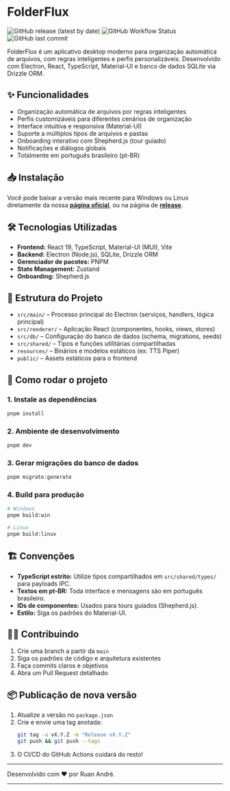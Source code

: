 # FolderFlux

![GitHub release (latest by date)](https://img.shields.io/github/v/release/Ruan-andre/folderflux)
![GitHub Workflow Status](https://img.shields.io/github/actions/workflow/status/Ruan-andre/folderflux/.github/workflows/publish.yml)
![GitHub last commit](https://img.shields.io/github/last-commit/Ruan-andre/folderflux)

FolderFlux é um aplicativo desktop moderno para organização automática de arquivos, com regras inteligentes e perfis personalizáveis. Desenvolvido com Electron, React, TypeScript, Material-UI e banco de dados SQLite via Drizzle ORM.

## ✨ Funcionalidades

- Organização automática de arquivos por regras inteligentes
- Perfis customizáveis para diferentes cenários de organização
- Interface intuitiva e responsiva (Material-UI)
- Suporte a múltiplos tipos de arquivos e pastas
- Onboarding interativo com Shepherd.js (tour guiado)
- Notificações e diálogos globais
- Totalmente em português brasileiro (pt-BR)

## 📥 Instalação

Você pode baixar a versão mais recente para Windows ou Linux diretamente da nossa [**página oficial**](https://folderflux.com), ou na página de [**release**](https://github.com/Ruan-andre/folderflux/releases).

## 🛠️ Tecnologias Utilizadas

- **Frontend:** React 19, TypeScript, Material-UI (MUI), Vite
- **Backend:** Electron (Node.js), SQLite, Drizzle ORM
- **Gerenciador de pacotes:** PNPM
- **State Management:** Zustand
- **Onboarding:** Shepherd.js

## 📁 Estrutura do Projeto

- `src/main/` – Processo principal do Electron (serviços, handlers, lógica principal)
- `src/renderer/` – Aplicação React (componentes, hooks, views, stores)
- `src/db/` – Configuração do banco de dados (schema, migrations, seeds)
- `src/shared/` – Tipos e funções utilitárias compartilhadas
- `resources/` – Binários e modelos estáticos (ex: TTS Piper)
- `public/` – Assets estáticos para o frontend

## 🚀 Como rodar o projeto

### 1. Instale as dependências

```bash
pnpm install
```

### 2. Ambiente de desenvolvimento

```bash
pnpm dev
```

### 3. Gerar migrações do banco de dados

```bash
pnpm migrate:generate
```

### 4. Build para produção

```bash
# Windows
pnpm build:win

# Linux
pnpm build:linux
```

## 🏗️ Convenções

- **TypeScript estrito:** Utilize tipos compartilhados em `src/shared/types/` para payloads IPC.
- **Textos em pt-BR:** Toda interface e mensagens são em português brasileiro.
- **IDs de componentes:** Usados para tours guiados (Shepherd.js).
- **Estilo:** Siga os padrões do Material-UI.

## 👩‍💻 Contribuindo

1. Crie uma branch a partir da `main`
2. Siga os padrões de código e arquitetura existentes
3. Faça commits claros e objetivos
4. Abra um Pull Request detalhado

## 📦 Publicação de nova versão

1. Atualize a versão no `package.json`
2. Crie e envie uma tag anotada:
   ```bash
   git tag -a vX.Y.Z -m "Release vX.Y.Z"
   git push && git push --tags
   ```
3. O CI/CD do GitHub Actions cuidará do resto!

---

Desenvolvido com ❤️ por Ruan André.

---
